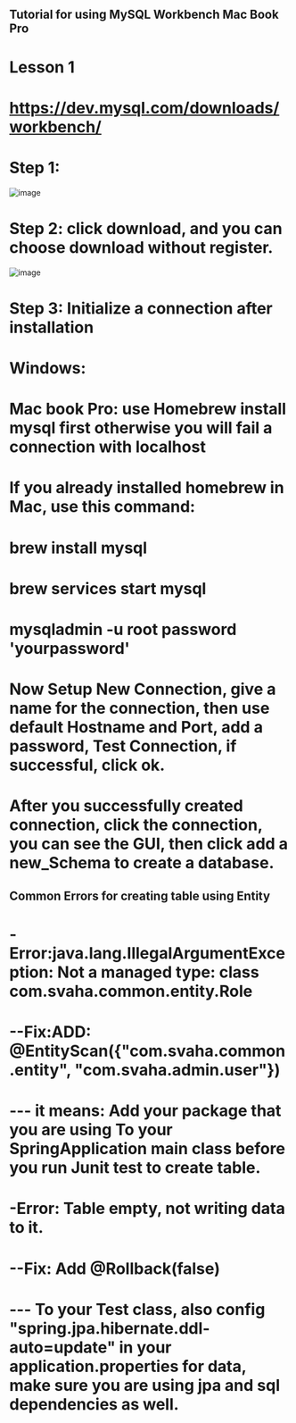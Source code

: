 ## Tutorial for using MySQL Workbench  Mac Book Pro
# Lesson 1
# https://dev.mysql.com/downloads/workbench/
# Step 1:
![image](https://user-images.githubusercontent.com/56694905/130517198-4dfc8f52-d3d9-4023-a924-1716d2a4bd6f.png)
# Step 2: click download, and you can choose download without register.
![image](https://user-images.githubusercontent.com/56694905/130517249-6bc0b03f-28ec-44da-b27d-5e0e7573cdf7.png)
# Step 3: Initialize a connection after installation
# Windows:

# Mac book Pro: use Homebrew install mysql first otherwise you will fail a connection with localhost
 # If you already installed homebrew in Mac, use this command:
 #  brew install mysql
 #  brew services start mysql
 #  mysqladmin -u root password 'yourpassword'
# Now Setup New Connection, give a name for the connection, then use default Hostname and Port, add a password, Test Connection, if successful, click ok.
# After you successfully created connection, click the connection, you can see the GUI, then click add a new_Schema to create a database.

## Common Errors for creating table using Entity
# -Error:java.lang.IllegalArgumentException: Not a managed type: class com.svaha.common.entity.Role
# --Fix:ADD: @EntityScan({"com.svaha.common.entity", "com.svaha.admin.user"})
# --- it means: Add your package that you are using To your SpringApplication main class before you run Junit test to create table.
# -Error: Table empty, not writing data to it.
# --Fix: Add @Rollback(false)     
# --- To your Test class, also config "spring.jpa.hibernate.ddl-auto=update" in your application.properties for data, make sure you are using jpa and sql dependencies as well.
